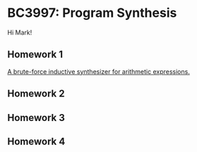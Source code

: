 # BC3997: Program Synthesis
Hi Mark!

## Homework 1
[A brute-force inductive synthesizer for arithmetic expressions.](homework1/)

## Homework 2

## Homework 3

## Homework 4
